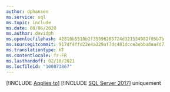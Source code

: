 ```yaml
---
author: dphansen
ms.service: sql
ms.topic: include
ms.date: 08/06/2020
ms.author: davidph
ms.openlocfilehash: 42818b5518b2f35596285724d321534982f05b7b
ms.sourcegitcommit: 917df4ffd22e4a229af7dc481dcce3ebba0aa4d7
ms.translationtype: HT
ms.contentlocale: fr-FR
ms.lasthandoff: 02/10/2021
ms.locfileid: "100073867"
---
```

[!INCLUDE [Applies to](../../includes/applies-md.md)] [!INCLUDE [SQL Server 2017](_ss2017.md)] uniquement 